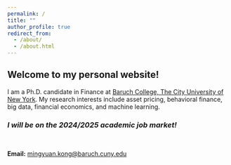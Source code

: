 ```yaml
---
permalink: /
title: ""
author_profile: true
redirect_from: 
  - /about/
  - /about.html
---
```


<h2>Welcome to my personal website!</h2>

I am a Ph.D. candidate in Finance at [Baruch College, The City University of New York](https://www.baruch.cuny.edu/).
My research interests include asset pricing, behavioral finance, big data, financial economics, and machine learning.

<h3><em>I will be on the 2024/2025 academic job market!</em></h3>

<p>&nbsp;</p>

**Email:** [mingyuan.kong@baruch.cuny.edu](mingyuan.kong@baruch.cuny.edu)

